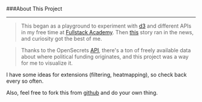 ###About This Project
***

>This began as a playground to experiment with [d3] and different APIs in my free time at [Fullstack Academy].
>Then [this] story ran in the news, and curiosity got the best of me.


>Thanks to the OpenSecrets [API], there's a ton of freely available data
>about where political funding originates, and this project was a way for me to visualize it.


I have some ideas for extensions (filtering, heatmapping), so check back every so often.

Also, feel free to fork this from [github] and do your own thing.



[d3]:http://www.d3js.org
[this]:http://www.salon.com/2014/11/19/house_republicans_just_passed_a_bill_forbidding_scientists_from_advising_the_epa_on_their_own_research/
[Fullstack Academy]:http://www.fullstackacademy.com/
[github]:https://github.com/justincoh/openSecrets
[API]:http://www.opensecrets.org/resources/create/